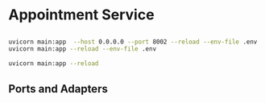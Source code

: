 # Appointment Service

## 
```sh
uvicorn main:app  --host 0.0.0.0 --port 8002 --reload --env-file .env
uvicorn main:app --reload --env-file .env

uvicorn main:app --reload
```

## Ports and Adapters

```sh

```

